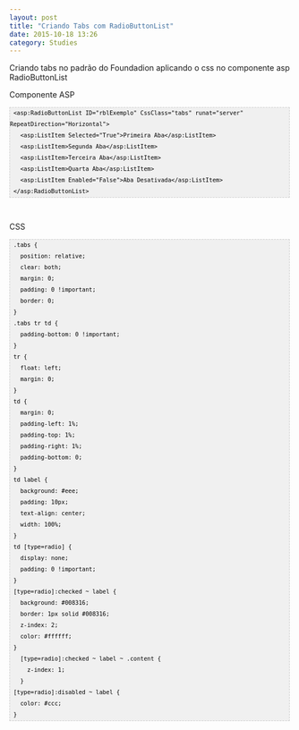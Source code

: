 ```yaml
---
layout: post
title: "Criando Tabs com RadioButtonList"
date: 2015-10-18 13:26
category: Studies
---
```


<p class="txt-post">
Criando tabs no padrão do Foundadion aplicando o css no componente asp RadioButtonList
</p>


<p class="txt-post">
Componente ASP
<pre  style="font-family:arial;font-size:12px;border:1px dashed #CCCCCC;width:99%;height:auto;overflow:auto;background:#f0f0f0;;background-image:URL(http://2.bp.blogspot.com/_z5ltvMQPaa8/SjJXr_U2YBI/AAAAAAAAAAM/46OqEP32CJ8/s320/codebg.gif);padding:0px;color:#000000;text-align:left;line-height:20px;"><code style="color:#000000;word-wrap:normal;"> &lt;asp:RadioButtonList ID="rblExemplo" CssClass="tabs" runat="server" RepeatDirection="Horizontal"&gt;  
   &lt;asp:ListItem Selected="True"&gt;Primeira Aba&lt;/asp:ListItem&gt;  
   &lt;asp:ListItem&gt;Segunda Aba&lt;/asp:ListItem&gt;  
   &lt;asp:ListItem&gt;Terceira Aba&lt;/asp:ListItem&gt;  
   &lt;asp:ListItem&gt;Quarta Aba&lt;/asp:ListItem&gt;  
   &lt;asp:ListItem Enabled="False"&gt;Aba Desativada&lt;/asp:ListItem&gt;  
 &lt;/asp:RadioButtonList&gt;  
</code></pre>
</br>
</p>

<p class="txt-post">
CSS</br>
<pre  style="font-family:arial;font-size:12px;border:1px dashed #CCCCCC;width:99%;height:auto;overflow:auto;background:#f0f0f0;;background-image:URL(http://2.bp.blogspot.com/_z5ltvMQPaa8/SjJXr_U2YBI/AAAAAAAAAAM/46OqEP32CJ8/s320/codebg.gif);padding:0px;color:#000000;text-align:left;line-height:20px;"><code style="color:#000000;word-wrap:normal;"> .tabs {  
   position: relative;  
   clear: both;  
   margin: 0;  
   padding: 0 !important;  
   border: 0;  
 }  
 .tabs tr td {  
   padding-bottom: 0 !important;  
 }  
 tr {  
   float: left;  
   margin: 0;  
 }  
 td {  
   margin: 0;  
   padding-left: 1%;  
   padding-top: 1%;  
   padding-right: 1%;  
   padding-bottom: 0;  
 }  
 td label {  
   background: #eee;  
   padding: 10px;  
   text-align: center;  
   width: 100%;  
 }  
 td [type=radio] {  
   display: none;  
   padding: 0 !important;  
 }  
 [type=radio]:checked ~ label {  
   background: #008316;  
   border: 1px solid #008316;  
   z-index: 2;  
   color: #ffffff;  
 }  
   [type=radio]:checked ~ label ~ .content {  
     z-index: 1;  
   }  
 [type=radio]:disabled ~ label {  
   color: #ccc;  
 }  
</code></pre>
</p>
